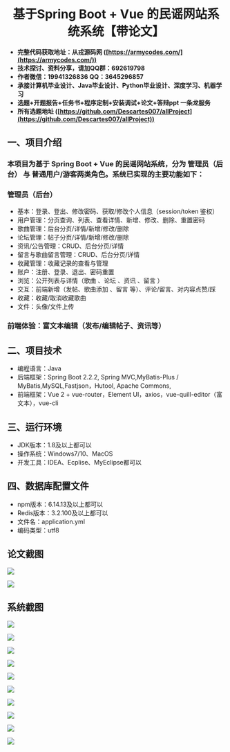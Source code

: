 <h1 align="center">基于Spring Boot + Vue 的民谣网站系统系统【带论文】</h1></p>

- <b>完整代码获取地址：从戎源码网 ([https://armycodes.com/](https://armycodes.com/))</b>
- <b>技术探讨、资料分享，请加QQ群：692619798</b>
- <b>作者微信：19941326836  QQ：3645296857</b>
- <b>承接计算机毕业设计、Java毕业设计、Python毕业设计、深度学习、机器学习</b>
- <b>选题+开题报告+任务书+程序定制+安装调试+论文+答辩ppt 一条龙服务</b>
- <b>所有选题地址 ([https://github.com/Descartes007/allProject](https://github.com/Descartes007/allProject)) </b>

## 一、项目介绍

### 本项目为基于 Spring Boot + Vue 的民谣网站系统，分为 管理员（后台） 与 普通用户/游客两类角色。系统已实现的主要功能如下：
### 管理员（后台）
- 基本：登录、登出、修改密码、获取/修改个人信息（session/token 鉴权）
- 用户管理：分页查询、列表、查看详情、新增、修改、删除、重置密码
- 歌曲管理：后台分页/详情/新增/修改/删除
- 论坛管理：帖子分页/详情/新增/修改/删除
- 资讯/公告管理：CRUD、后台分页/详情
- 留言与歌曲留言管理：CRUD、后台分页/详情
- 收藏管理：收藏记录的查看与管理
- 账户：注册、登录、退出、密码重置
- 浏览：公开列表与详情（歌曲 、论坛 、资讯 、留言 ）
- 交互：前端新增（发帖、歌曲添加 、留言 等）、评论/留言、对内容点赞/踩
- 收藏：收藏/取消收藏歌曲
- 文件：头像/文件上传
### 前端体验：富文本编辑（发布/编辑帖子、资讯等）

## 二、项目技术

- 编程语言：Java
- 后端框架：Spring Boot 2.2.2, Spring MVC,MyBatis-Plus / MyBatis,MySQL,Fastjson，Hutool, Apache Commons,
- 前端框架：Vue 2 + vue-router，Element UI，axios，vue-quill-editor（富文本），vue-cli


## 三、运行环境

- JDK版本：1.8及以上都可以
- 操作系统：Windows7/10、MacOS
- 开发工具：IDEA、Ecplise、MyEclipse都可以

## 四、数据库配置文件

- npm版本：6.14.13及以上都可以
- Redis版本：3.2.100及以上都可以
- 文件名：application.yml
- 编码类型：utf8

## 论文截图

![](screenshot/1.png)

![](screenshot/2.png)

## 系统截图

![](screenshot/3.png)

![](screenshot/4.png)

![](screenshot/5.png)

![](screenshot/6.png)

![](screenshot/7.png)

![](screenshot/8.png)

![](screenshot/9.png)

![](screenshot/10.png)

![](screenshot/11.png)

![](screenshot/12.png)